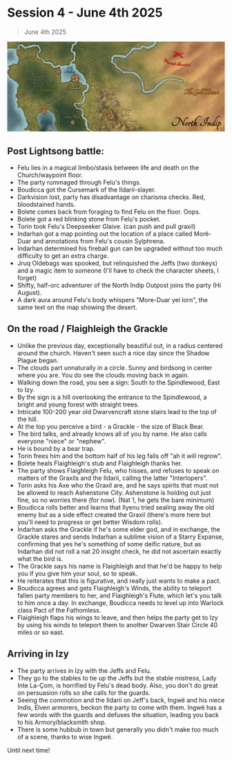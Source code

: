 # Session 4 - June 4th 2025
> June 4th 2025

![North Indip](north_indip.png)

## Post Lightsong battle:

- Felu lies in a magical limbo/stasis between life and death on the Church/waypoint floor.
- The party rummaged through Felu's things.
- Boudicca got the Cursemark of the Ildarii-slayer.
- Darkvision lost, party has disadvantage on charisma checks. Red, bloodstained hands.
- Bolete comes back from foraging to find Felu on the floor. Oops.
- Bolete got a red blinking stone from Felu's pocket.
- Torin took Felu's Deepseeker Glaive. (can push and pull graxil)
- Indarhan got a map pointing out the location of a place called Morë-Duar and annotations from Felu's cousin Sylphrena.
- Indarhan determined his fireball gun can be upgraded without too much difficulty to get an extra charge.
- Jruq Oldebags was spooked, but relinquished the Jeffs (two donkeys) and a magic item to someone (I'll have to check the character sheets, I forget)
- Shifty, half-orc adventurer of the North Indip Outpost joins the party (Hi August).
- A dark aura around Felu's body whispers "More-Duar yei lorn", the same text on the map showing the desert.

## On the road / Flaighleigh the Grackle

- Unlike the previous day, exceptionally beautiful out, in a radius centered around the church. Haven't seen such a nice day since the Shadow Plague began.
- The clouds part unnaturally in a circle. Sunny and birdsong in center where you are. You do see the clouds moving back in again.
- Walking down the road, you see a sign: South to the Spindlewood, East to Izy.
- By the sign is a hill overlooking the entrance to the Spindlewood, a bright and young forest with straight trees.
- Intricate 100-200 year old Dwarvencraft stone stairs lead to the top of the hill.
- At the top you perceive a bird - a Grackle - the size of Black Bear.
- The bird talks, and already knows all of you by name. He also calls everyone "niece" or "nephew".
- He is bound by a bear trap.
- Torin frees him and the bottom half of his leg falls off "ah it will regrow".
- Bolete heals Flaighleigh's stub and Flaighleigh thanks her.
- The party shows Flaighleigh Felu, who hisses, and refuses to speak on matters of the Graxils and the Ildarii, calling the latter "Interlopers".
- Torin asks his Axe who the Graxil are, and he says spirits that must not be allowed to reach Ashenstone City. Ashenstone is holding out just fine, so no worries there (for now). (Nat 1, he gets the bare minimum)
- Boudicca rolls better and learns that Ilyenu tried sealing away the old enemy but as a side effect created the Graxil (there's more here but you'll need to progress or get better Wisdom rolls).
- Indarhan asks the Grackle if he's some elder god, and in exchange, the Grackle stares and sends Indarhan a sublime vision of a Starry Expanse, confirming that yes he's something of some deific nature, but as Indarhan did not roll a nat 20 insight check, he did not ascertain exactly what the bird is.
- The Grackle says his name is Flaighleigh and that he'd be happy to help you if you give him your soul, so to speak.
- He reiterates that this is figurative, and really just wants to make a pact.
- Boudicca agrees and gets Flaighleigh's Winds, the ability to teleport fallen party members to her, and Flaighleigh's Flute, which let's you talk to him once a day. In exchange, Boudicca needs to level up into Warlock class Pact of the Fathomless.
- Flaighleigh flaps his wings to leave, and then helps the party get to Izy by using his winds to teleport them to another Dwarven Stair Circle 40 miles or so east.

## Arriving in Izy 
- The party arrives in Izy with the Jeffs and Felu.
- They go to the stables to tie up the Jeffs but the stable mistress, Lady Inte La-Çom, is horrified by Felu's dead body. Also, you don't do great on persuasion rolls so she calls for the guards.
- Seeing the commotion and the Ildarii on Jeff's back, Ingwë and his niece Indis, Elven armorers, beckon the party to come with them. Ingwë has a few words with the guards and defuses the situation, leading you back to his Armory/blacksmith shop.
- There is some hubbub in town but generally you didn't make too much of a scene, thanks to wise Ingwë.

Until next time!
